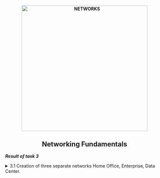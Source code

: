 <h4 align="center">
  <img alt="NETWORKS" src="https://troubleshootme.com/wp-content/uploads/2019/03/computer_network-1.png" width="400">
</h4>
<h2 align="center"> Networking Fundamentals </h2>

***Result of task 3*** <br>

<details><summary>3.1 Creation of three separate networks Home Office, Enterprise, Data Center.</summary><br>
1.Create networks as shown in [<a href="https://github.com/zinchenko-ihor/DevOps_online_Kyiv_2021Q4/blob/master/m3/Task3.1/Port_Connect_DC.png">Fig.1.</a>] Recommended switch models Catalyst 2960, wireless router - WRT300N.In the Data Center network connect servers to ports according to [<a href="https://github.com/zinchenko-ihor/DevOps_online_Kyiv_2021Q4/blob/master/m3/Task3.1/Port_Connect_DC.png">Fig.1.</a>]<br>

<img alt="" src="https://github.com/zinchenko-ihor/DevOps_online_Kyiv_2021Q4/blob/master/m3/Task3.1/Port_Connect_DC.png"> <br>

2.In the Enterprise network, assign static addresses generated by the following rule:
```
The network address is 10.Y.D.0 / 24, where Y is the last two digits of your year birth, 
D - date of birth. Host part of Client addresses 1 - 10, Client 2 - 20, DHCP Server - 100.
Client 1 - 10.93.27.10;
Client 2 - 10.93.27.20;
DHCP Server - 10.93.27.100
```
</details>
